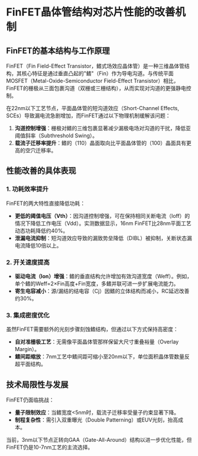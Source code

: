 # FinFET晶体管结构对芯片性能的改善机制  

## FinFET的基本结构与工作原理  
FinFET（Fin Field-Effect Transistor，鳍式场效应晶体管）是一种三维晶体管结构，其核心特征是通过垂直凸起的"鳍"（Fin）作为导电沟道。与传统平面MOSFET（Metal-Oxide-Semiconductor Field-Effect Transistor）相比，FinFET的栅极从三面包裹沟道（双栅或三栅结构），从而实现对沟道的更强静电控制。  

在22nm以下工艺节点，平面晶体管的短沟道效应（Short-Channel Effects, SCEs）导致漏电流急剧增加，而FinFET通过以下物理机制缓解该问题：  
1. **沟道控制增强**：栅极对鳍的三维包裹显著减少漏极电场对沟道的干扰，降低亚阈值斜率（Subthreshold Swing）。  
2. **载流子迁移率提升**：鳍的（110）晶面取向比平面晶体管的（100）晶面具有更高的空穴迁移率。  

## 性能改善的具体表现  
### 1. 功耗效率提升  
FinFET的两大特性直接降低功耗：  
- **更低的阈值电压（Vth）**：因沟道控制增强，可在保持相同关断电流（Ioff）的情况下降低工作电压（Vdd）。实测数据显示，16nm FinFET比28nm平面工艺动态功耗降低约40%。  
- **泄漏电流抑制**：短沟道效应导致的漏致势垒降低（DIBL）被抑制，关断状态漏电流降低10倍以上。  

### 2. 开关速度提高  
- **驱动电流（Ion）增强**：鳍的垂直结构允许增加有效沟道宽度（Weff）。例如，单个鳍的Weff=2×Fin高度+Fin宽度，多鳍并联可进一步扩展电流能力。  
- **寄生电容减小**：源/漏结的结电容（Cj）因鳍的立体结构而减小，RC延迟改善约30%。  

### 3. 集成密度优化  
虽然FinFET需要额外的光刻步骤刻蚀鳍结构，但通过以下方式保持高密度：  
- **自对准栅极工艺**：无需像平面晶体管那样保留大尺寸重叠裕量（Overlay Margin）。  
- **鳍间距缩放**：7nm工艺中鳍间距可缩小至20nm以下，单位面积晶体管数量反超平面结构。  

## 技术局限性与发展  
FinFET仍面临挑战：  
- **量子限制效应**：当鳍宽度<5nm时，载流子迁移率受量子约束显著下降。  
- **制程复杂性**：需引入双重曝光（Double Patterning）或EUV光刻，抬高成本。  

当前，3nm以下节点正转向GAA（Gate-All-Around）结构以进一步优化性能，但FinFET仍是10-7nm工艺的主流选择。